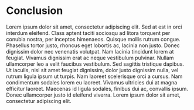 # Conclusion

Lorem ipsum dolor sit amet, consectetur adipiscing elit. Sed at est in orci interdum eleifend. Class aptent taciti sociosqu ad litora torquent per conubia nostra, per inceptos himenaeos. Quisque mollis rutrum congue. Phasellus tortor justo, rhoncus eget lobortis ac, lacinia non justo. Donec dignissim dolor nec venenatis volutpat. Nam lacinia tincidunt lorem at feugiat. Vivamus dignissim erat ac neque vestibulum pulvinar. Nullam ullamcorper leo a velit faucibus vestibulum. Sed sagittis tristique dapibus. Ut iaculis, nisl sit amet feugiat dignissim, dolor justo dignissim nulla, vel rutrum ligula ipsum ut turpis. Nam laoreet scelerisque orci a cursus. Nam condimentum sodales lorem eu laoreet. Vivamus ultricies dui at magna efficitur laoreet. Maecenas id ligula sodales, finibus dui ac, convallis ipsum. Donec ullamcorper justo id eleifend viverra. Lorem ipsum dolor sit amet, consectetur adipiscing elit.